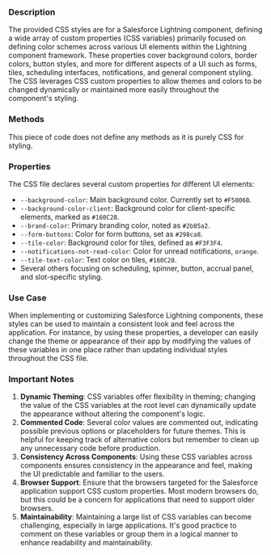### Description

The provided CSS styles are for a Salesforce Lightning component, defining a wide array of custom properties (CSS variables) primarily focused on defining color schemes across various UI elements within the Lightning component framework. These properties cover background colors, border colors, button styles, and more for different aspects of a UI such as forms, tiles, scheduling interfaces, notifications, and general component styling. The CSS leverages CSS custom properties to allow themes and colors to be changed dynamically or maintained more easily throughout the component's styling.

### Methods

This piece of code does not define any methods as it is purely CSS for styling.

### Properties

The CSS file declares several custom properties for different UI elements:

- `--background-color`: Main background color. Currently set to `#F5006B`.
- `--background-color-client`: Background color for client-specific elements, marked as `#160C28`.
- `--brand-color`: Primary branding color, noted as `#2b85a2`.
- `--form-buttons`: Color for form buttons, set as `#298ca8`.
- `--tile-color`: Background color for tiles, defined as `#F3F3F4`.
- `--notifications-not-read-color`: Color for unread notifications, `orange`.
- `--tile-text-color`: Text color on tiles, `#160C28`.
- Several others focusing on scheduling, spinner, button, accrual panel, and slot-specific styling.

### Use Case

When implementing or customizing Salesforce Lightning components, these styles can be used to maintain a consistent look and feel across the application. For instance, by using these properties, a developer can easily change the theme or appearance of their app by modifying the values of these variables in one place rather than updating individual styles throughout the CSS file.

### Important Notes

1. **Dynamic Theming**: CSS variables offer flexibility in theming; changing the value of the CSS variables at the root level can dynamically update the appearance without altering the component's logic.
2. **Commented Code**: Several color values are commented out, indicating possible previous options or placeholders for future themes. This is helpful for keeping track of alternative colors but remember to clean up any unnecessary code before production.
3. **Consistency Across Components**: Using these CSS variables across components ensures consistency in the appearance and feel, making the UI predictable and familiar to the users.
4. **Browser Support**: Ensure that the browsers targeted for the Salesforce application support CSS custom properties. Most modern browsers do, but this could be a concern for applications that need to support older browsers.
5. **Maintainability**: Maintaining a large list of CSS variables can become challenging, especially in large applications. It's good practice to comment on these variables or group them in a logical manner to enhance readability and maintainability.